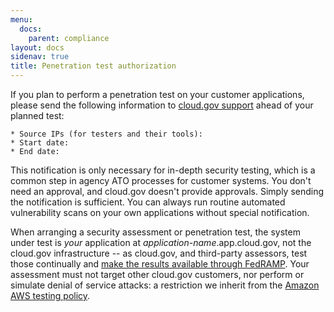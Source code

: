 ```yaml
---
menu:
  docs:
    parent: compliance
layout: docs
sidenav: true
title: Penetration test authorization
---
```


If you plan to perform a penetration test on your customer applications, please send the following information to [cloud.gov support](/help/) ahead of your planned test:

```text
* Source IPs (for testers and their tools): 
* Start date:  
* End date: 
```

This notification is only necessary for in-depth security testing, which is a common step in agency ATO processes for customer systems. You don't need an approval, and cloud.gov doesn't provide approvals. Simply sending the notification is sufficient. You can always run routine automated vulnerability scans on your own applications without special notification.

When arranging a security assessment or penetration test, the system under test is _your_ application at _application-name_.app.cloud.gov, not the cloud.gov infrastructure -- as cloud.gov, and third-party assessors, test those continually and [make the results available through FedRAMP](https://cloud.gov/docs/security/fedramp-tracker/#start-the-ato-process). Your assessment must not target other cloud.gov customers, nor perform or simulate denial of service attacks: a restriction we inherit from the [Amazon AWS testing policy](https://aws.amazon.com/security/penetration-testing/).
